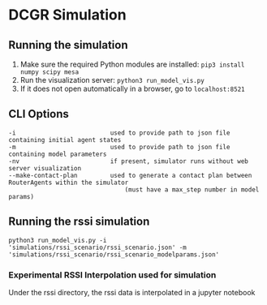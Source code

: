 # DCGR Simulation

## Running the simulation
1. Make sure the required Python modules are installed: `pip3 install numpy scipy mesa`
2. Run the visualization server: `python3 run_model_vis.py`
3. If it does not open automatically in a browser, go to `localhost:8521`

## CLI Options

```
-i                          used to provide path to json file containing initial agent states
-m                          used to provide path to json file containing model parameters
-nv                         if present, simulator runs without web server visualization
--make-contact-plan         used to generate a contact plan between RouterAgents within the simulator
                                (must have a max_step number in model params)
```

## Running the rssi simulation

```
python3 run_model_vis.py -i 'simulations/rssi_scenario/rssi_scenario.json' -m 'simulations/rssi_scenario/rssi_scenario_modelparams.json'

```

### Experimental RSSI Interpolation used for simulation 

Under the rssi directory, the rssi data is interpolated in a jupyter notebook

